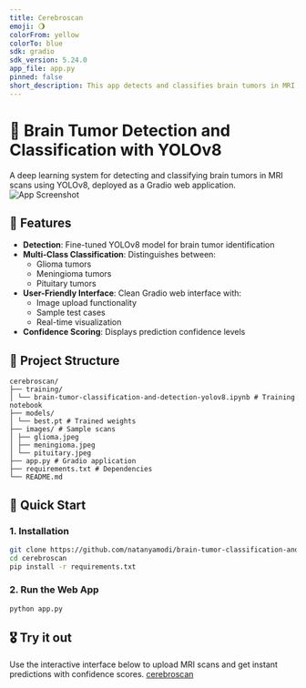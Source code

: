 ```yaml
---
title: Cerebroscan
emoji: 🌖
colorFrom: yellow
colorTo: blue
sdk: gradio
sdk_version: 5.24.0
app_file: app.py
pinned: false
short_description: This app detects and classifies brain tumors in MRI scans
---
```


# 🧠 Brain Tumor Detection and Classification with YOLOv8
A deep learning system for detecting and classifying brain tumors in MRI scans using YOLOv8, deployed as a Gradio web application.
![App Screenshot](https://github.com/user-attachments/assets/e8da60fd-5d15-4354-95cc-37789d4281db)

## 🌟 Features
- **Detection**: Fine-tuned YOLOv8 model for brain tumor identification
- **Multi-Class Classification**: Distinguishes between:
  - Glioma tumors
  - Meningioma tumors
  - Pituitary tumors
- **User-Friendly Interface**: Clean Gradio web interface with:
  - Image upload functionality
  - Sample test cases
  - Real-time visualization
- **Confidence Scoring**: Displays prediction confidence levels

## 📂 Project Structure
```
cerebroscan/
├── training/
│ └── brain-tumor-classification-and-detection-yolov8.ipynb # Training notebook
├── models/
│ └── best.pt # Trained weights
├── images/ # Sample scans
│ ├── glioma.jpeg
│ ├── meningioma.jpeg
│ └── pituitary.jpeg
├── app.py # Gradio application
├── requirements.txt # Dependencies
└── README.md
```

## 🚀 Quick Start

### 1. Installation
```bash
git clone https://github.com/natanyamodi/brain-tumor-classification-and-detection.git
cd cerebroscan
pip install -r requirements.txt
```

### 2. Run the Web App
```
python app.py
```

## 🎖️ Try it out
Use the interactive interface below to upload MRI scans and get instant predictions with confidence scores.
[cerebroscan](https://huggingface.co/spaces/natanyamodi/cerebroscan)
